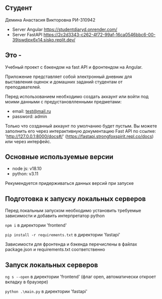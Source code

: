 ## Студент

Демина Анастасия Викторовна РИ-310942

- Server Angular https://studentdiaryd.onrender.com/
- Server FastAPI https://2c2d3343-c262-4f72-99af-16ca0546bbc6-00-39iswdjpx6x14.sisko.replit.dev/

## Это -

Учебный проект с бэкендом на fast API и фронтендом на Angular.

Приложение представляет собой электронный дневник для выставления оценок и домашних заданий студентам от преподавателей.

Перед использованием необходимо создать аккаунт или войти под моими данными с предустановлленными предметами:

- email: test@mail.ru
- password: admin

Только что созданный аккаунт по умолчанию будет пустым. Вы можете заполнить его через интерактивную документацию Fast API по ссылке: 'http://127.0.0.1:8000/docs#/' (https://fastapi.strongfoxspirit.repl.co/docs) или через интерфейс.

## Основные используемые версии

- node js: v18.10
- python: v3.11

Рекумендуется придерживаться данных версий при запуске

## Подготовка к запуску локальных серверов

Перед локальным запуском необходимо установить требуемые зависимости и добавить интерпретатор python

`npm i` в директории 'frontend'

`pip install -r requirements.txt` в директории 'fastapi'

Зависимости для фронтенда и бэкенда перечислены в файлах package.json и requirements.txt соответственно

## Запуск локальных серверов

`ng s --open` в директории 'frontend' (флаг open, автоматически откроет вкладку в браузере)

`python .\main.py` в директории 'fastapi'
